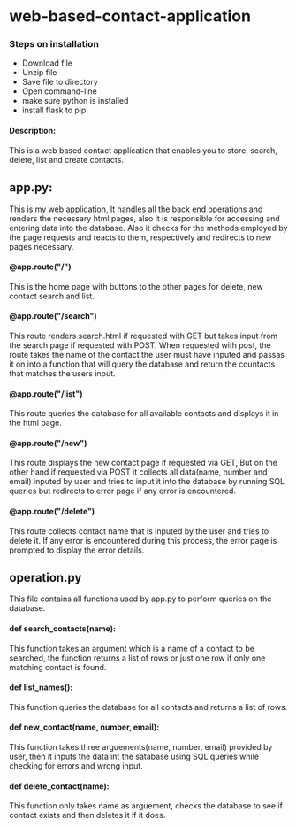 # web-based-contact-application

### Steps on installation
* Download file
* Unzip file
* Save file to directory
* Open command-line
* make sure python is installed
* install flask to pip

#### Description:
This is a web based contact application that enables you to store, search, delete, list and create contacts.

## app.py:

This is my web application, It handles all the back end operations and renders the necessary html pages, also it is responsible for accessing and
entering data into the database. Also it checks for the methods employed by the page requests and reacts to them, respectively and redirects to new pages
necessary.

#### @app.route("/")

This is the home page with buttons to the other pages for delete, new contact search and list.

#### @app.route("/search")

This route renders search.html if requested with GET but takes input from the search page if requested with POST. When requested with post, the route takes the name of the contact the user must have inputed and passas it on into a function that will query the database and return the countacts that matches the users input.

#### @app.route("/list")

This route queries the database for all available contacts and displays it in the html page.

#### @app.route("/new")

This route displays the new contact page if requested via GET, But on the other hand if requested via POST it collects all data(name, number and email) inputed by user and tries to input it into the database by running SQL queries but redirects to error page if any error is encountered.

#### @app.route("/delete")

This route collects contact name that is inputed by the user and tries to delete it. If any error is encountered during this process, the error page is prompted to display the error details. 

## operation.py

This file contains all functions used by app.py to perform queries on the database.

#### def search_contacts(name):

This function takes an argument which is a name of a contact to be searched, the function returns a list of rows or just one row if only one matching contact is found.

#### def list_names():

This function queries the database for all contacts and returns a list of rows.

#### def new_contact(name, number, email):

This function takes three arguements(name, number, email) provided by user, then it inputs the data int the satabase using SQL queries while checking for errors and wrong input.

#### def delete_contact(name):

This function only takes name as arguement, checks the database to see if contact exists and then deletes it if it does.

